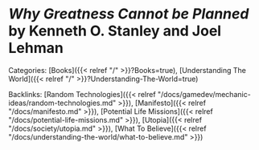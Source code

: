 # _Why Greatness Cannot be Planned_ by Kenneth O. Stanley and Joel Lehman

Categories:
[Books]({{< relref "/" >}}?Books=true),
[Understanding The World]({{< relref "/" >}}?Understanding-The-World=true)

Backlinks:
[Random Technologies]({{< relref "/docs/gamedev/mechanic-ideas/random-technologies.md" >}}),
[Manifesto]({{< relref "/docs/manifesto.md" >}}),
[Potential Life Missions]({{< relref "/docs/potential-life-missions.md" >}}),
[Utopia]({{< relref "/docs/society/utopia.md" >}}),
[What To Believe]({{< relref "/docs/understanding-the-world/what-to-believe.md" >}})
